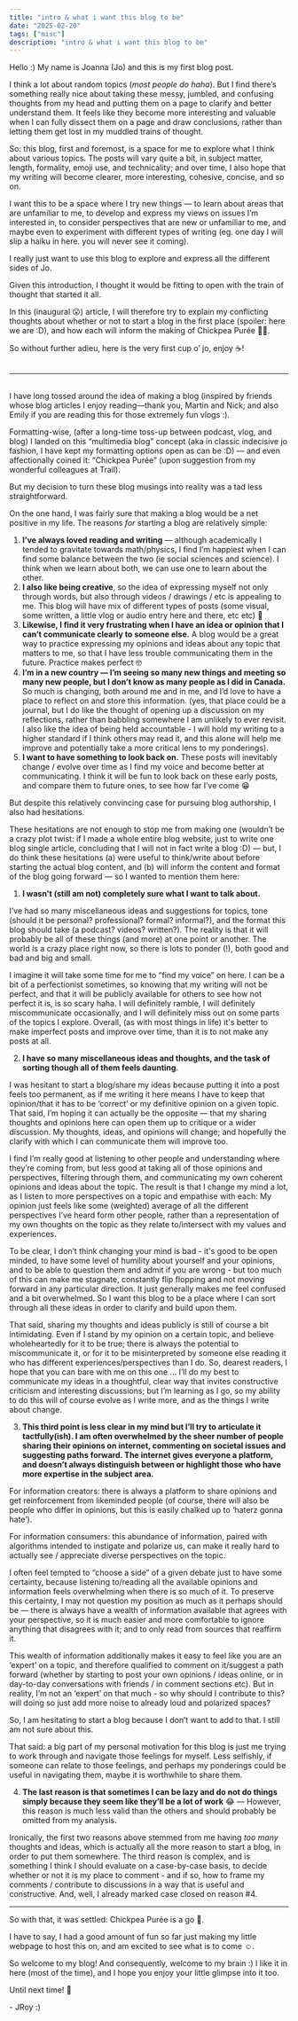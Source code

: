 ```yaml
---
title: "intro & what i want this blog to be"
date: "2025-02-20"
tags: ["misc"]
description: "intro & what i want this blog to be"
---
```


Hello :) My name is Joanna (Jo) and this is my first blog post.

I think a lot about random topics (_most people do haha_). But I find there’s something really nice about taking these messy, jumbled, and confusing thoughts from my head and putting them on a page to clarify and better understand them. It feels like they become more interesting and valuable when I can fully dissect them on a page and draw conclusions, rather than letting them get lost in my muddled trains of thought.

So: this blog, first and foremost, is a space for me to explore what I think about various topics. The posts will vary quite a bit, in subject matter, length, formality, emoji use, and technicality; and over time, I also hope that my writing will become clearer, more interesting, cohesive, concise, and so on.

I want this to be a space where I try new things — to learn about areas that are unfamiliar to me, to develop and express my views on issues I’m interested in, to consider perspectives that are new or unfamiliar to me, and maybe even to experiment with different types of writing (eg. one day I will slip a haiku in here. you will never see it coming).

I really just want to use this blog to explore and express all the different sides of Jo.

Given this introduction, I thought it would be fitting to open with the train of thought that started it all.

In this (inaugural 😮) article, I will therefore try to explain my conflicting thoughts about whether or not to start a blog in the first place (spoiler: here we are :D), and how each will inform the making of Chickpea Purée 🧑‍🍳.

So without further adieu, here is the very first cup o’ jo, enjoy ☕!  
<br>

---

<br>
I have long tossed around the idea of making a blog (inspired by friends whose blog articles I enjoy reading—thank you, Martin and Nick; and also Emily if you are reading this for those extremely fun vlogs :).

Formatting-wise, (after a long-time toss-up between podcast, vlog, and blog) I landed on this “multimedia blog” concept (aka in classic indecisive jo fashion, I have kept my formatting options open as can be :D) — and even affectionally coined it: “Chickpea Purée” (upon suggestion from my wonderful colleagues at Trail).

But my decision to turn these blog musings into reality was a tad less straightforward.

On the one hand, I was fairly sure that making a blog would be a net positive in my life. The reasons _for_ starting a blog are relatively simple:

1. **I’ve always loved reading and writing** — although academically I tended to gravitate towards math/physics, I find I’m happiest when I can find some balance between the two (ie social sciences and science). I think when we learn about both, we can use one to learn about the other.
2. **I also like being creative**, so the idea of expressing myself not only through words, but also through videos / drawings / etc is appealing to me. This blog will have mix of different types of posts (some visual, some written, a little vlog or audio entry here and there, etc etc) 🎨
3. **Likewise, I find it very frustrating when I have an idea or opinion that I can’t communicate clearly to someone else.** A blog would be a great way to practice expressing my opinions and ideas about any topic that matters to me, so that I have less trouble communicating them in the future. Practice makes perfect 🤓
4. **I’m in a new country — I’m seeing so many new things and meeting so many new people, but I don’t know as many people as I did in Canada.** So much is changing, both around me and in me, and I’d love to have a place to reflect on and store this information. (yes, that place could be a journal, but I do like the thought of opening up a discussion on my reflections, rather than babbling somewhere I am unlikely to ever revisit. I also like the idea of being held accountable - I will hold my writing to a higher standard if I think others may read it, and this alone will help me improve and potentially take a more critical lens to my ponderings).
5. **I want to have something to look back on.** These posts will inevitably change / evolve over time as I find my voice and become better at communicating. I think it will be fun to look back on these early posts, and compare them to future ones, to see how far I’ve come 😁

But despite this relatively convincing case for pursuing blog authorship, I also had hesitations.

These hesitations are not enough to stop me from making one (wouldn’t be a crazy plot twist: if I made a whole entire blog website, just to write one blog single article, concluding that I will not in fact write a blog :D) — but, I do think these hesitations (a) were useful to think/write about before starting the actual blog content, and (b) will inform the content and format of the blog going forward — so I wanted to mention them here:

1. **I wasn't (still am not) completely sure what I want to talk about.**

I’ve had so many miscellaneous ideas and suggestions for topics, tone (should it be personal? professional? formal? informal?), and the format this blog should take (a podcast? videos? written?). The reality is that it will probably be all of these things (and more) at one point or another. The world is a crazy place right now, so there is lots to ponder (!), both good and bad and big and small.

I imagine it will take some time for me to “find my voice” on here. I can be a bit of a perfectionist sometimes, so knowing that my writing will not be perfect, and that it will be publicly available for others to see how not perfect it is, is so scary haha. I will definitely ramble, I will definitely miscommunicate occasionally, and I will definitely miss out on some parts of the topics I explore. Overall, (as with most things in life) it's better to make imperfect posts and improve over time, than it is to not make any posts at all.

2. **I have so many miscellaneous ideas and thoughts, and the task of sorting though all of them feels daunting**.

I was hesitant to start a blog/share my ideas because putting it into a post feels too permanent, as if me writing it here means I have to keep that opinion/that it has to be ‘correct’ or my definitive opinion on a given topic. That said, I’m hoping it can actually be the opposite — that my sharing thoughts and opinions here can open them up to critique or a wider discussion. My thoughts, ideas, and opinions will change; and hopefully the clarify with which I can communicate them will improve too.

I find I’m really good at listening to other people and understanding where they’re coming from, but less good at taking all of those opinions and perspectives, filtering through them, and communicating my own coherent opinions and ideas about the topic. The result is that I change my mind a lot, as I listen to more perspectives on a topic and empathise with each: My opinion just feels like some (weighted) average of all the different perspectives I’ve heard form other people, rather than a representation of my own thoughts on the topic as they relate to/intersect with my values and experiences.

To be clear, I don’t think changing your mind is bad - it's good to be open minded, to have some level of humility about yourself and your opinions, and to be able to question them and admit if you are wrong - but too much of this can make me stagnate, constantly flip flopping and not moving forward in any particular direction. It just generally makes me feel confused and a bit overwhelmed. So I want this blog to be a place where I can sort through all these ideas in order to clarify and build upon them.

That said, sharing my thoughts and ideas publicly is still of course a bit intimidating. Even if I stand by my opinion on a certain topic, and believe wholeheartedly for it to be true; there is always the potential to miscommunicate it, or for it to be misinterpreted by someone else reading it who has different experiences/perspectives than I do. So, dearest readers, I hope that you can bare with me on this one … I’ll do my best to communicate my ideas in a thoughtful, clear way that invites constructive criticism and interesting discussions; but I’m learning as I go, so my ability to do this will of course evolve as I write more, and as the things I write about change.

3. **This third point is less clear in my mind but I’ll try to articulate it tactfully(ish). I am often overwhelmed by the sheer number of people sharing their opinions on internet, commenting on societal issues and suggesting paths forward. The internet gives everyone a platform, and doesn’t always distinguish between or highlight those who have more expertise in the subject area.**

For information creators: there is always a platform to share opinions and get reinforcement from likeminded people (of course, there will also be people who differ in opinions, but this is easily chalked up to ‘haterz gonna hate’).

For information consumers: this abundance of information, paired with algorithms intended to instigate and polarize us, can make it really hard to actually see / appreciate diverse perspectives on the topic.

I often feel tempted to “choose a side” of a given debate just to have some certainty, because listening to/reading all the available opinions and information feels overwhelming when there is so much of it. To preserve this certainty, I may not question my position as much as it perhaps should be — there is always have a wealth of information available that agrees with your perspective, so it is much easier and more comfortable to ignore anything that disagrees with it; and to only read from sources that reaffirm it.

This wealth of information additionally makes it easy to feel like you are an ‘expert’ on a topic, and therefore qualified to comment on it/suggest a path forward (whether by starting to post your own opinions / ideas online, or in day-to-day conversations with friends / in comment sections etc). But in reality, I’m not an ‘expert’ on that much - so why should I contribute to this? will doing so just add more noise to already loud and polarized spaces?

So, I am hesitating to start a blog because I don’t want to add to that. I still am not sure about this.

That said: a big part of my personal motivation for this blog is just me trying to work through and navigate those feelings for myself. Less selfishly, if someone can relate to those feelings, and perhaps my ponderings could be useful in navigating them, maybe it is worthwhile to share them.

4. **The last reason is that sometimes I can be lazy and do not do things simply because they seem like they’ll be a lot of work** 😂 — However, this reason is much less valid than the others and should probably be omitted from my analysis.

Ironically, the first two reasons above stemmed from me having _too many_ thoughts and ideas, which is actually all the more reason to start a blog, in order to put them somewhere. The third reason is complex, and is something I think I should evaluate on a case-by-case basis, to decide whether or not it is my place to comment - and if so, how to frame my comments / contribute to discussions in a way that is useful and constructive. And, well, I already marked case closed on reason #4.

---

So with that, it was settled: Chickpea Purée is a go 🫡.

I have to say, I had a good amount of fun so far just making my little webpage to host this on, and am excited to see what is to come ☺️.

So welcome to my blog! And consequently, welcome to my brain :) I like it in here (most of the time), and I hope you enjoy your little glimpse into it too.

Until next time! 👋

\- JRoy :)

